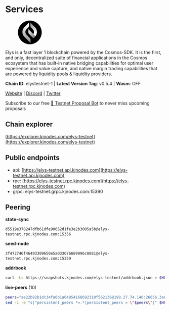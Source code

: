 # Services

<figure><img src="https://raw.githubusercontent.com/kj89/cosmos-images/main/logos/elys.png" alt=""><figcaption></figcaption></figure>

Elys is a fast layer 1 blockchain powered by the Cosmos-SDK.  It is the first, and only, decentralized suite of financial  applications in the Cosmos ecosystem that has built-in native  bridging capabilities for optimal user experience and value  capture, and native margin trading capabilities that are  powered by liquidity pools & liquidity providers.

**Chain ID**: elystestnet-1 | **Latest Version Tag**: v0.5.4 | **Wasm**: OFF

[Website](https://elys.network) | [Discord](https://discord.gg/R9Gr6Vh7vC) | [Twitter](https://twitter.com/elys_network)



Subscribe to our free [🤖 Testnet Proposal Bot](https://t.me/kjnodes_testnet_proposal_bot) to never miss upcoming proposals


## Chain explorer
[https://explorer.kjnodes.com/elys-testnet](https://explorer.kjnodes.com/elys-testnet)

## Public endpoints

* api: [https://elys-testnet.api.kjnodes.com](https://elys-testnet.api.kjnodes.com)
* rpc: [https://elys-testnet.rpc.kjnodes.com](https://elys-testnet.rpc.kjnodes.com)
* grpc: elys-testnet.grpc.kjnodes.com:15390

## Peering

**state-sync**

```text
d5519e378247dfb61dfe90652d1fe3e2b3005a5b@elys-testnet.rpc.kjnodes.com:15356
```

**seed-node**

```text
3f472746f46493309650e5a033076689996c8881@elys-testnet.rpc.kjnodes.com:15359
```

**addrbook**
```bash
curl -Ls https://snapshots.kjnodes.com/elys-testnet/addrbook.json > $HOME/.elys/config/addrbook.json
```

**live-peers** (10)
```bash
peers="ae22b82b1dc34fa0b1a64854168692310f562136@198.27.74.140:26656,3a69f577b14bb5e3829489881cc80841b785e092@116.203.129.0:26656,55b38f49cf89235b7e193b1c9880a8e77316f6a6@167.235.7.34:57656,86987eeff225699e67a6543de3622b8a986cce28@91.183.62.162:26656,d5519e378247dfb61dfe90652d1fe3e2b3005a5b@65.109.68.190:15356,fec2dfd0a7e0e174e90755eb60c750f5ccc43b40@199.175.98.115:53656,136f2c639937adc6a06fe9b004da19087ddba466@88.198.242.163:26656,d3235fc7392c1f789ce8d3176b44a378a110b99c@195.3.223.26:26656,0ea4e8352215aad85ff33a20a3bf4acf49070662@64.226.117.34:21956,8723618f5dff7ac9b57472f90f2e86a2eb194e0a@71.236.119.108:25656"
sed -i -e "s|^persistent_peers *=.*|persistent_peers = \"$peers\"|" $HOME/.elys/config/config.toml
```
